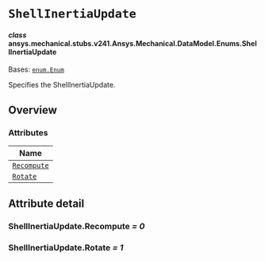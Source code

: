 # `ShellInertiaUpdate`



#### *class* ansys.mechanical.stubs.v241.Ansys.Mechanical.DataModel.Enums.ShellInertiaUpdate

Bases: [`enum.Enum`](https://docs.python.org/3/library/enum.html#enum.Enum)

Specifies the ShellInertiaUpdate.

<!-- !! processed by numpydoc !! -->

<a id="overview"></a>

## Overview

### Attributes

| Name |
| -------------------------------------------------------------------------------------------------------------------------- |
| [`Recompute`](../../../../../v242/Ansys/Mechanical/DataModel/Enums/ShellInertiaUpdate.md#ShellInertiaUpdate.Recompute) |
| [`Rotate`](../../../../../v242/Ansys/Mechanical/DataModel/Enums/ShellInertiaUpdate.md#ShellInertiaUpdate.Rotate) |

<a id="attribute-detail"></a>

## Attribute detail

<a id="ShellInertiaUpdate.Recompute"></a>

### ShellInertiaUpdate.Recompute *= 0*

<a id="ShellInertiaUpdate.Rotate"></a>

### ShellInertiaUpdate.Rotate *= 1*


